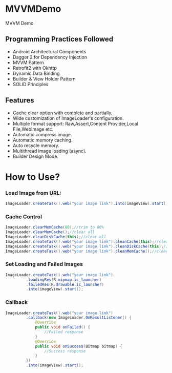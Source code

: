 # MVVMDemo
MVVM Demo


## Programming Practices Followed
* Android Architectural Components 
* Dagger 2 for Dependency Injection 
* MVVM Pattern
* Retrofit2 with Okhttp
* Dynamic Data Binding
* Builder & View Holder Pattern
* SOLID Principles

## Features
* Cache clear option with complete and partially.
* Wide customization of ImageLoader's configuration.
* Multiple format support: Raw,Assert,Content Provider,Local File,WebImage etc.
* Automatic compress image.
* Automatic memory caching.
* Auto recycle memory.
* Multithread image loading (async).
* Builder Design Mode.

# How to Use?
### Load Image from URL:
```java
ImageLoader.createTask().web("your image link").into(imageView).start();
```
### Cache Control

```java
ImageLoader.clearMemCache(80);//trim to 80%
ImageLoader.clearMemCache();//clear all
ImageLoader.clearDiskCache(this);//clear all
ImageLoader.createTask().web("your image link").cleanCache(this);//clear custom memory and disk cache
ImageLoader.createTask().web("your image link").cleanDiskCache(this);//clear custom disk cache
ImageLoader.createTask().web("your image link").cleanMemCache();//clear custom memory cache
```

### Set Loading and Failed Images
```java
ImageLoader.createTask().web("your image link")
         .loadingRes(R.mipmap.ic_launcher)
         .failedRes(R.drawable.ic_launcher)
         .into(imageView).start();
```
### Callback
```java
ImageLoader.createTask().web("your image link")
         .callback(new ImageLoader.OnResultListener() {
             @Override
             public void onFailed() {
                 //Failed response
             }
             @Override
             public void onSuccess(Bitmap bitmap) {
                 //Success response
             }
         })
         .into(imageView).start();
```
